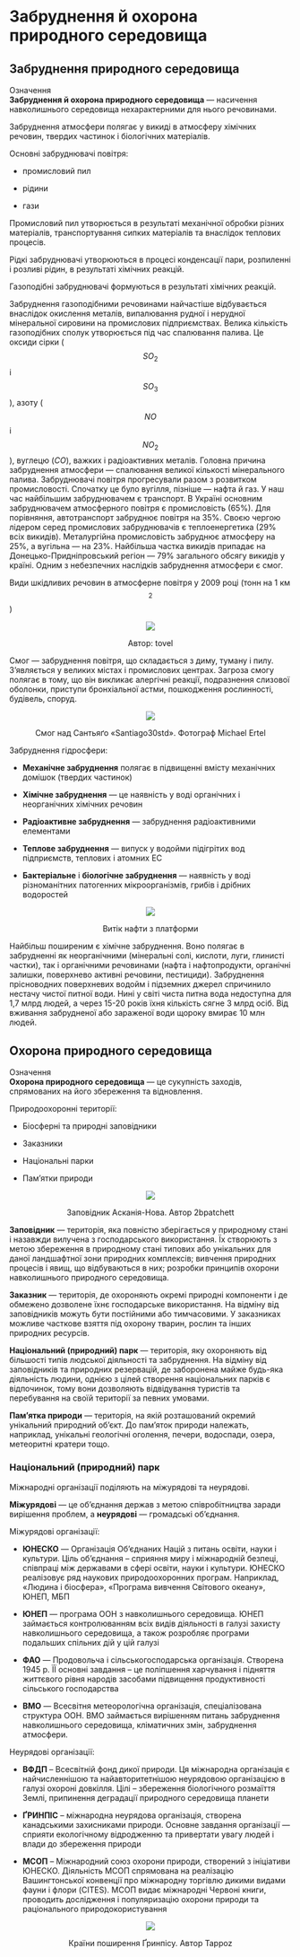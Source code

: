 # Забруднення й охорона природного середовища
## Забруднення природного середовища
<div class="eoz-wrap">
<span class="eoz">Означення</span>
<div class="eoz-text">
<b>Забруднення й охорона природного середовища</b> — насичення навколишнього середовища нехарактерними для нього речовинами.
</div>
</div>

<span class="p1">Забруднення атмосфери</span> полягає у викиді в атмосферу хімічних речовин, твердих частинок і біологічних матеріалів.

Основні забруднювачі повітря:

-   промисловий пил

-   рідини

-   гази

<span class="p1">Промисловий пил</span> утворюється в результаті механічної обробки різних матеріалів, транспортування сипких матеріалів та внаслідок теплових процесів.

<span class="p1">Рідкі забруднювачі</span> утворюються в процесі конденсації пари, розпиленні і розливі рідин, в результаті хімічних реакцій.

<span class="p1">Газоподібні забруднювачі</span> формуються в результаті хімічних реакцій.

Забруднення газоподібними речовинами найчастіше відбувається внаслідок окислення металів, випалювання рудної і нерудної мінеральної сировини на промислових підприємствах. Велика кількість газоподібних сполук утворюється під час спалювання палива. Це оксиди сірки ($$SO_2$$ і $$SO_3$$), азоту ($$NO$$ і $$NO_2$$), вуглецю ($CO$), важких і радіоактивних металів. Головна причина забруднення атмосфери — спалювання великої кількості мінерального палива. Забруднювачі повітря прогресували разом з розвитком промисловості. Спочатку це було вугілля, пізніше — нафта й газ. У наш час найбільшим забруднювачем є транспорт. В Україні основним забруднювачем атмосферного повітря є промисловість (65%). Для порівняння, автотранспорт забруднює повітря на 35%. Своєю чергою лідером серед промислових забруднювачів є теплоенергетика (29% всіх викидів). Металургійна промисловість забруднює атмосферу на 25%, а вугільна — на 23%. Найбільша частка викидів припадає на Донецько-Придніпровський регіон — 79% загального обсягу викидів у країні. Одним з небезпечних наслідків забруднення атмосфери є смог.

Види шкідливих речовин в атмосферне повітря у 2009 році (тонн на 1 км$$^2$$)

<div align="center">
<img src="image1.png">
<p>Автор: <span class="p1">tovel</span></p>
</div>

<span class="p1">Смог</span> — забруднення повітря, що складається з диму, туману і пилу. З’являється у великих містах і промислових центрах. Загроза смогу полягає в тому, що він викликає алергічні реакції, подразнення слизової оболонки, приступи бронхіальної астми, пошкодження рослинності, будівель, споруд.

<div align="center">
<img src="image2.jpg">
<p>Смог над Сантьяґо «Santiago30std». Фотограф <span class="p1">Michael Ertel</span></p>
</div>

Забруднення гідросфери:

-   **Механічне забруднення** полягає в підвищенні вмісту механічних домішок (твердих частинок)

-   **Хімічне забруднення** — це наявність у воді органічних і неорганічних хімічних речовин

-   **Радіоактивне забруднення** — забруднення радіоактивними елементами

-   **Теплове забруднення** — випуск у водойми підігрітих вод підприємств, теплових і атомних ЕС

-   **Бактеріальне** і **біологічне забруднення** — наявність у воді різноманітних патогенних мікроорганізмів, грибів і дрібних водоростей


<div align="center">
<img src="image3.jpg">
<p>Витік нафти з платформи</p>
</div>

Найбільш поширеним є хімічне забруднення. Воно полягає в забрудненні як неорганічними (мінеральні солі, кислоти, луги, глинисті частки), так і органічними речовинами (нафта і нафтопродукти, органічні залишки, поверхнево активні речовини, пестициди). Забруднення прісноводних поверхневих водойм і підземних джерел спричинило нестачу чистої питної води. Нині у світі чиста питна вода недоступна для 1,7 млрд людей, а через 15-20 років їхня кількість сягне 3 млрд осіб. Від вживання забрудненої або зараженої води щороку вмирає 10 млн людей.

## Охорона природного середовища

<div class="eoz-wrap">
<span class="eoz">Означення</span>
<div class="eoz-text">
<b>Охорона природного середовища</b> — це сукупнiсть заходiв, спрямованих на його збереження та вiдновлення.
</div>
</div>

Природоохоронні території:

-   Біосферні та природні заповідники

-   Заказники

-   Національні парки

-   Пам’ятки природи

<div align="center">
<img src="image4.jpg">
<p>Заповідник Асканія-Нова. Автор <span class="p1">2bpatchett</span></p>
</div>

**Заповідник** — територія, яка повністю зберігається у природному стані і назавжди вилучена з господарського використання. Їх створюють з метою збереження в природному стані типових або унікальних для даної ландшафтної зони природних комплексів; вивчення природних процесів і явищ, що відбуваються в них; розробки принципів охорони навколишнього природного середовища.

**Заказник** — територія, де охороняють окремі природні компоненти і де обмежено дозволене їхнє господарське використання. На відміну від заповідників можуть бути постійними або тимчасовими. У заказниках можливе часткове взяття під охорону тварин, рослин та інших природних ресурсів.

**Національний (природний) парк** — територія, яку охороняють від більшості типів людської діяльності та забруднення. На відміну від заповідників та природних резервацій, де заборонена майже будь-яка діяльність людини, однією з цілей створення національних парків є відпочинок, тому вони дозволяють відвідування туристів та перебування на своїй території за певних умовами.

**Пам’ятка природи** — територія, на якій розташований окремий унікальний природний об’єкт. До пам’яток природи належать, наприклад, унікальні геологічні оголення, печери, водоспади, озера, метеоритні кратери тощо.

### Національний (природний) парк

Міжнародні організації поділяють на міжурядові та неурядові.

**Міжурядові** — це об’єднання держав з метою співробітництва заради вирішення проблем, а **неурядові** — громадські об’єднання.

Міжурядові організації:

-   **ЮНЕСКО** — Організація Об’єднаних Націй з питань освіти, науки і культури. Ціль об’єднання – сприяння миру і міжнародній безпеці, співпраці між державами в сфері освіти, науки і культури. ЮНЕСКО реалізовує ряд наукових природоохоронних програм. Наприклад, «Людина і біосфера», «Програма вивчення Світового океану», ЮНЕП, МБП

-   **ЮНЕП** — програма ООН з навколишнього середовища. ЮНЕП займається контролюванням всіх видів діяльності в галузі захисту навколишнього середовища, а також розробляє програми подальших спільних дій у цій галузі

-   **ФАО** — Продовольча і сільськогосподарська організація. Створена 1945 р. ЇЇ основні завдання – це поліпшення харчування і підняття життєвого рівня народів засобами підвищення продуктивності сільського господарства

-   **ВМО** — Всесвітня метеорологічна організація, спеціалізована структура ООН. ВМО займається вирішенням питань забруднення навколишнього середовища, кліматичних змін, забруднення атмосфери.

Неурядові організації:

-   **ВФДП** – Всесвітній фонд дикої природи. Ця міжнародна організація є найчисленнішою та найавторитетнішою неурядовою організацією в галузі охороні довкілля. Цілі – збереження біологічного розмаїття Землі, припинення деградації природного середовища планети

-   **ҐРИНПІС** – міжнародна неурядова організація, створена канадськими захисниками природи. Основне завдання організації — сприяти екологічному відродженню та привертати увагу людей і влади до збереження природи

-   **МСОП** – Міжнародний союз охорони природи, створений з ініціативи ЮНЕСКО. Діяльність МСОП спрямована на реалізацію Вашингтонської конвенції про міжнародну торгівлю дикими видами фауни і флори (CITES). МСОП видає міжнародні Червоні книги, проводить дослідження і популяризацію охорони природи та раціонального природокористування

<div align="center">
<img src="image5.png">
<p>Країни поширення Ґринпісу. Автор <span class="p1">Tappoz</span></p>
</div>